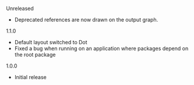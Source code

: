 Unreleased

* Deprecated references are now drawn on the output graph.

1.1.0

* Default layout switched to Dot
* Fixed a bug when running on an application where packages depend on the root package

1.0.0

* Initial release
